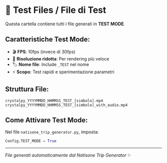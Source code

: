 # 🧪 Test Files / File di Test

Questa cartella contiene tutti i file generati in **TEST MODE**.

## Caratteristiche Test Mode:
- 🎬 **FPS**: 10fps (invece di 30fps)
- 📱 **Risoluzione ridotta**: Per rendering più veloce
- 🏷️ **Nome file**: Include `_TEST` nel nome
- ⚡ **Scopo**: Test rapidi e sperimentazione parametri

## Struttura File:
```
crystalpy_YYYYMMDD_HHMMSS_TEST_[simbolo].mp4
crystalpy_YYYYMMDD_HHMMSS_TEST_[simbolo]_with_audio.mp4
```

## Come Attivare Test Mode:
Nel file `natisone_trip_generator.py`, imposta:
```python
Config.TEST_MODE = True
```

---
*File generati automaticamente dal Natisone Trip Generator* ✨
